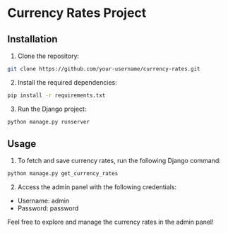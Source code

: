 # Currency Rates Project

## Installation

1. Clone the repository:

```bash
git clone https://github.com/your-username/currency-rates.git
```

2. Install the required dependencies:

```bash
pip install -r requirements.txt
```

3. Run the Django project:

```bash
python manage.py runserver
```

## Usage

1. To fetch and save currency rates, run the following Django command:

```bash
python manage.py get_currency_rates
```

2. Access the admin panel with the following credentials:

- Username: admin
- Password: password

Feel free to explore and manage the currency rates in the admin panel!

